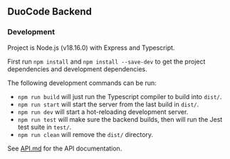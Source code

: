 ## DuoCode Backend

### Development

Project is Node.js (v18.16.0) with Express and Typescript.

First run `npm install` and `npm install --save-dev` to get the project dependencies and development dependencies.

The following development commands can be run:

- `npm run build` will just run the Typescript compiler to build into `dist/`.
- `npm run start` will start the server from the last build in `dist/`.
- `npm run dev` will start a hot-reloading development server.
- `npm run test` will make sure the backend builds, then will run the Jest test suite in `test/`.
- `npm run clean` will remove the `dist/` directory.

See [API.md](API.md) for the API documentation.